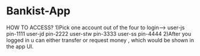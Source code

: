 # Bankist-App
HOW TO ACCESS?
1)Pick one account out of the four to login-->
    user-js pin-1111
    user-jd pin-2222
    user-stw pin-3333
    user-ss pin-4444
2)After you logged in u can either transfer or request money , which would be shown in the app UI.
